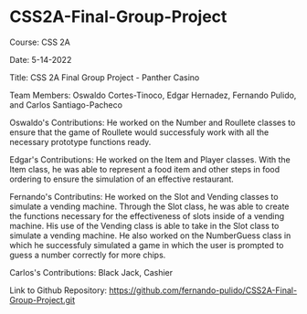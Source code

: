 # CSS2A-Final-Group-Project
Course: CSS 2A

Date: 5-14-2022

Title: CSS 2A Final Group Project - Panther Casino

Team Members: Oswaldo Cortes-Tinoco, Edgar Hernadez, Fernando Pulido, and Carlos Santiago-Pacheco

Oswaldo's Contributions: He worked on the Number and Roullete classes to ensure that the game of Roullete would successfuly work with all the necessary prototype functions ready.

Edgar's Contributions: He worked on the Item and Player classes. With the Item class, he was able to represent a food item and other steps in food ordering to ensure the simulation of an effective restaurant.

Fernando's Contributins: He worked on the Slot and Vending classes to simulate a vending machine. Through the Slot class, he was able to create the functions necessary for the effectiveness of slots inside of a vending machine. His use of the Vending class is able to take in the Slot class to simulate a vending machine. He also worked on the NumberGuess class in which he successfuly simulated a game in which the user is prompted to guess a number correctly for more chips. 

Carlos's Contributions: Black Jack, Cashier

Link to Github Repository: https://github.com/fernando-pulido/CSS2A-Final-Group-Project.git 

